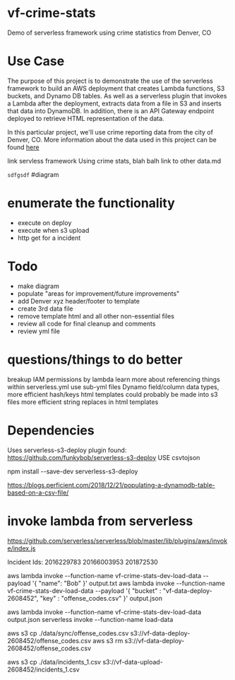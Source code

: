# vf-crime-stats
Demo of serverless framework using crime statistics from Denver, CO

# Use Case
The purpose of this project is to demonstrate the use of the serverless framework to build an AWS deployment that
creates Lambda functions, S3 buckets, and Dynamo DB tables. As well as a serverless plugin that invokes a Lambda after the deployment, extracts data from a file in S3 and inserts that data into DynamoDB. In addition, there is an API Gateway endpoint deployed to retrieve HTML representation of the data.

In this particular project, we'll use crime reporting data from the city of Denver, CO. More information about the data used in this project can be found [here](data/readme.md) 


link servless framework
Using crime stats, blah balh
link to other data.md

`
sdfgsdf
`
#diagram
# enumerate the functionality
- execute on deploy
- execute when s3 upload
- http get for a incident

# Todo
- make diagram
- populate "areas for improvement/future improvements"
- add Denver xyz header/footer to template
- create 3rd data file
- remove template html and all other non-essential files
- review all code for final cleanup and comments
- review yml file

# questions/things to do better
breakup IAM permissions by lambda
learn more about referencing things within serverless.yml
use sub-yml files
Dynamo field/column data types, more efficient hash/keys
html templates could probably be made into s3 files
more efficient string replaces in html templates

# Dependencies
Uses serverless-s3-deploy plugin found: https://github.com/funkybob/serverless-s3-deploy
USE csvtojson

npm install --save-dev serverless-s3-deploy

https://blogs.perficient.com/2018/12/21/populating-a-dynamodb-table-based-on-a-csv-file/



# invoke lambda from serverless
https://github.com/serverless/serverless/blob/master/lib/plugins/aws/invoke/index.js

Incident Ids:
2016229783
20166003953
201872530

aws lambda invoke --function-name vf-crime-stats-dev-load-data --payload '{ "name": "Bob" }' output.txt
aws lambda invoke --function-name vf-crime-stats-dev-load-data --payload '{ "bucket" : "vf-data-deploy-2608452", "key" : "offense_codes.csv" }' output.json


aws lambda invoke --function-name vf-crime-stats-dev-load-data  output.json
serverless invoke --function-name load-data

aws s3 cp ./data/sync/offense_codes.csv s3://vf-data-deploy-2608452/offense_codes.csv
aws s3 rm s3://vf-data-deploy-2608452/offense_codes.csv

aws s3 cp ./data/incidents_1.csv s3://vf-data-upload-2608452/incidents_1.csv

